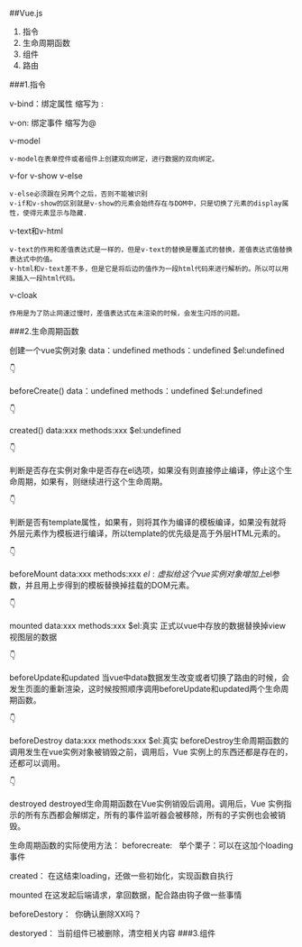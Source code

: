 ##Vue.js
1. 指令
2. 生命周期函数
3. 组件
4. 路由

###1.指令

v-bind：绑定属性 缩写为 :

v-on: 绑定事件 缩写为@

v-model

    v-model在表单控件或者组件上创建双向绑定，进行数据的双向绑定。

v-for v-show v-else

    v-else必须跟在另两个之后，否则不能被识别
    v-if和v-show的区别就是v-show的元素会始终存在与DOM中，只是切换了元素的display属性，使得元素显示与隐藏.
    
v-text和v-html

    v-text的作用和差值表达式是一样的，但是v-text的替换是覆盖式的替换，差值表达式值替换表达式中的值。
    v-html和v-text差不多，但是它是将后边的值作为一段html代码来进行解析的。所以可以用来插入一段html代码。
v-cloak

    作用是为了防止网速过慢时，差值表达式在未渲染的时候，会发生闪烁的问题。
###2.生命周期函数

创建一个vue实例对象     data：undefined methods：undefined $el:undefined

👇
 
beforeCreate()          data：undefined methods：undefined $el:undefined

👇

created()               data:xxx methods:xxx $el:undefined

👇

判断是否存在实例对象中是否存在el选项，如果没有则直接停止编译，停止这个生命周期，如果有，则继续进行这个生命周期。

👇

判断是否有template属性，如果有，则将其作为编译的模板编译，如果没有就将外层元素作为模板进行编译，所以template的优先级是高于外层HTML元素的。

👇   

beforeMount             data:xxx methods:xxx $el:虚拟
给这个vue实例对象增加上$el参数，并且用上步得到的模板替换掉挂载的DOM元素。

👇 

mounted                 data:xxx methods:xxx $el:真实
正式以vue中存放的数据替换掉view视图层的数据

👇

beforeUpdate和updated
当vue中data数据发生改变或者切换了路由的时候，会发生页面的重新渲染，这时候按照顺序调用beforeUpdate和updated两个生命周期函数。

👇 

beforeDestroy           data:xxx methods:xxx $el:真实
beforeDestroy生命周期函数的调用发生在vue实例对象被销毁之前，调用后，Vue 实例上的东西还都是存在的，还都可以调用。

👇 

destroyed
destroyed生命周期函数在Vue实例销毁后调用。调用后，Vue 实例指示的所有东西都会解绑定，所有的事件监听器会被移除，所有的子实例也会被销毁。

生命周期函数的实际使用方法：
beforecreate:    举个栗子：可以在这加个loading事件 

created：         在这结束loading，还做一些初始化，实现函数自执行  

mounted           在这发起后端请求，拿回数据，配合路由钩子做一些事情

beforeDestory：  你确认删除XX吗？ 

destoryed：       当前组件已被删除，清空相关内容
###3.组件